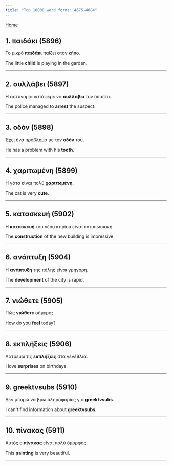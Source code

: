 ```yaml
---
title: "Top 10000 word forms: 4675-4684"
...
```


[Home](./) 

## 1. παιδάκι (5896)

Το μικρό **παιδάκι** παίζει στον κήπο.

The little **child** is playing in the garden.

---

## 2. συλλάβει (5897)

Η αστυνομία κατάφερε να **συλλάβει** τον ύποπτο.

The police managed to **arrest** the suspect.

---

## 3. οδόν (5898)

Έχει ένα πρόβλημα με τον **οδόν** του.

He has a problem with his **tooth**.

---

## 4. χαριτωμένη (5899)

Η γάτα είναι πολύ **χαριτωμένη**.  

The cat is very **cute**.

---

## 5. κατασκευή (5902)

Η **κατασκευή** του νέου κτιρίου είναι εντυπωσιακή.

The **construction** of the new building is impressive.

---

## 6. ανάπτυξη (5904)

Η **ανάπτυξη** της πόλης είναι γρήγορη.

The **development** of the city is rapid.

---

## 7. νιώθετε (5905)

Πώς **νιώθετε** σήμερα;  

How do you **feel** today?

---

## 8. εκπλήξεις (5906)

Λατρεύω τις **εκπλήξεις** στα γενέθλια.

I love **surprises** on birthdays.

---

## 9. greektvsubs (5910)

Δεν μπορώ να βρω πληροφορίες για **greektvsubs**.

I can't find information about **greektvsubs**.

---

## 10. πίνακας (5911)

Αυτός ο **πίνακας** είναι πολύ όμορφος.  

This **painting** is very beautiful.

---

